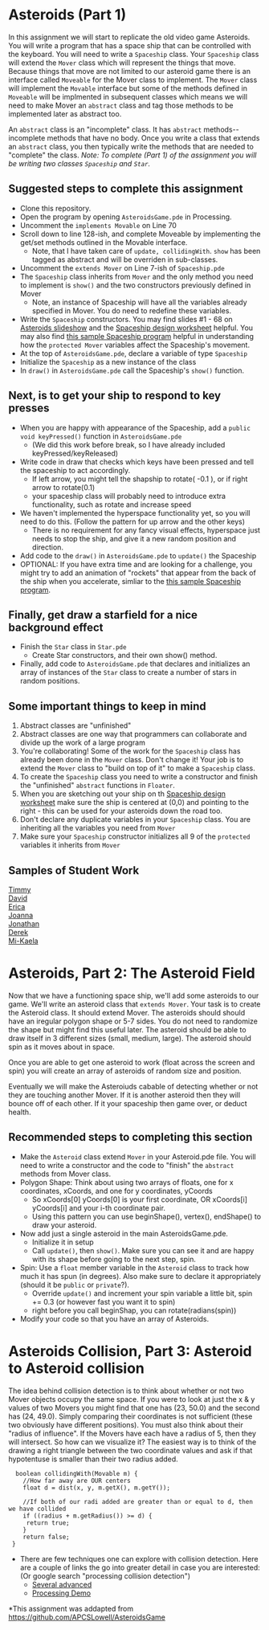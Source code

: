 Asteroids (Part 1)
==================
In this assignment we will start to replicate the old video game Asteroids. You will write a program that has a space ship that can be controlled with the keyboard. You will need to write a `Spaceship` class. Your `Spaceship` class will extend the `Mover` class which will represent the things that move. Because things that move are not limited to our asteroid game there is an interface called `Moveable` for the Mover class to implement. The `Mover` class will implement the `Movable` interface but some of the methods defined in `Moveable` will be implmented in subsequent classes which means we will need to make Mover an `abstract` class and tag those methods to be implemented later as abstract too.

An `abstract` class is an "incomplete" class. It has `abstract` methods--incomplete methods that have no body. Once you write a class that extends an `abstract` class, you then typically write the methods that are needed to "complete" the class. _Note: To complete (Part 1)  of the assignment you will be writing two classes `Spaceship` and `Star`._

Suggested steps to complete this assignment
-------------------------------------------
* Clone this repository.
* Open the program by opening `AsteroidsGame.pde` in Processing.
* Uncomment the `implements Movable` on Line 70
* Scroll down to line 128-ish, and complete Moveable by implementing the get/set methods outlined in the Movable interface.
  * Note, that I have taken care of `update, collidingWith`.  `show` has been tagged as abstract and will be overriden in sub-classes.
* Uncomment the `extends Mover` on Line 7-ish of `Spaceship.pde`
* The `Spaceship` class inherits from `Mover` and the only method you need to implement is `show()` and the two constructors previously defined in Mover
  * Note, an instance of Spaceship will have all the variables already specified in Mover. You do need to redefine these variables.
* Write the `Spaceship` constructors. You may find slides #1 - 68 on [Asteroids slideshow](https://docs.google.com/presentation/d/1-NUJtmxfJ06K_RFNjdTwKlqEEAw7JUvq_0nx43Fobu4/edit#slide=id.g45b409ab78_7_6) and the [Spaceship design worksheet](https://docs.google.com/document/d/14BTGf9DjeZZfd5FJKUQzFo_K2eOOf1wwiqPe-EshhQM/edit?usp=sharing) helpful. You may also find [this sample Spaceship program](https://apcslowell.github.io/AsteroidsVariableDemoV2/) helpful in understanding how the `protected Mover` variables affect the Spaceship's movement.
* At the top of `AsteroidsGame.pde`, declare a variable of type `Spaceship`
* Initialize the `Spaceship` as a new instance of the class
* In `draw()` in `AsteroidsGame.pde` call the Spaceship's `show()` function.

Next, is to get your ship to respond to key presses
---------------------------------------------------
* When you are happy with appearance of the Spaceship, add a `public void keyPressed()` function in `AsteroidsGame.pde`
  * (We did this work before break, so I have already included keyPressed/keyReleased)
* Write code in draw that checks which keys have been pressed and tell the spaceship to act accordingly.
  * If left arrow, you might tell the shapship to rotate( -0.1 ), or if right arrow to rotate(0.1)
  * your spaceship class will probably need to introduce extra functionality, such as rotate and increase speed
* We haven't implemented the hyperspace functionality yet, so you will need to do this. (Follow the pattern for up arrow and the other keys) 
  * There is no requirement for any fancy visual effects, hyperspace just needs to stop the ship, and give it a new random position and direction.
* Add code to the `draw()` in `AsteroidsGame.pde` to `update()` the Spaceship
* OPTIONAL: If you have extra time and are looking for a challenge, you might try to add an animation of "rockets" that appear from the back of the ship when you accelerate, simliar to the [this sample Spaceship program](https://apcslowell.github.io/AsteroidsVariableDemoV2/). 

Finally, get draw a starfield for a nice background effect
----------------------------------------------------------
* Finish the `Star` class in `Star.pde`
  * Create Star constructors, and their own show() method.
* Finally, add code to `AsteroidsGame.pde` that declares and initializes an array of instances of the `Star` class to create a number of stars in random positions.

Some important things to keep in mind
-------------------------------------
1. Abstract classes are "unfinished"
2. Abstract classes are one way that programmers can collaborate and divide up the work of a large program
3. You're collaborating! Some of the work for the `Spaceship` class has already been done in the `Mover` class. Don't change it! Your job is to extend the `Mover` class to "build on top of it" to make a `Spaceship` class. 
3. To create the `Spaceship` class you need to write a constructor and finish the "unfinished" `abstract` functions in `Floater`.
4. When you are sketching out your ship on th [Spaceship design worksheet](https://docs.google.com/document/d/14BTGf9DjeZZfd5FJKUQzFo_K2eOOf1wwiqPe-EshhQM/edit?usp=sharing) make sure the ship is centered at (0,0) and pointing to the right - this can be used for your asteroids down the road too.
4. Don't declare any duplicate variables in your `Spaceship` class. You are inheriting all the variables you need from `Mover`
5. Make sure your `Spaceship` constructor initializes all 9 of the `protected` variables it inherits from `Mover`

Samples of Student Work
-----------------------
[Timmy](https://tidang.github.io/AsteroidsGame/)   
[David](https://daamaya.github.io/AsteroidsGame/)   
[Erica](https://ekwkk.github.io/AsteroidsGame/)   
[Joanna](https://j0annalu.github.io/AsteroidsGame/)   
[Jonathan](https://jonathanchu33.github.io/AsteroidsGame/)   
[Derek](https://keredlew.github.io/AsteroidsGame/)   
[Mi-Kaela](https://mikamarciales.github.io/AsteroidsGame/)   


Asteroids, Part 2: The Asteroid Field
=====================================
Now that we have a functioning space ship, we'll add some asteroids to our game. We'll write an asteroid class that `extends Mover`. Your task is to create the Asteroid class. It should extend Mover. The asteroids should should have an iregular polygon shape or 5-7 sides. You do not need to randomize the shape but might find this useful later. The asteroid should be able to draw itself in 3 different sizes (small, medium, large). The asteroid should spin as it moves about in space.

Once you are able to get one asteroid to work (float across the screen and spin) you will create an array of asteroids of random size and position.

Eventually we will make the Asteroiuds cabable of detecting whether or not they are touching another Mover. If it is another asteroid then they will bounce off of each other. If it your spaceship then game over, or deduct health.

Recommended steps to completing this section
-----------------------------------
*  Make the `Asteroid` class extend `Mover` in your Asteroid.pde file. You will need to write a constructor and the code to "finish" the `abstract` methods from Mover class.
* Polygon Shape: Think about using two arrays of floats, one for x coordinates, xCoords, and one for y coordinates, yCoords
  * So xCoords[0] yCoords[0] is your first coordinate, OR xCoords[i] yCoords[i] and your i-th coordinate pair.
  * Using this pattern you can use beginShape(), vertex(), endShape() to draw your asteroid.
* Now add just a single asteroid in the main AsteroidsGame.pde. 
  * Initialize it in setup
  * Call `update()`, then `show()`. Make sure you can see it and are happy with its shape before going to the next step, spin.
* Spin: Use a `float` member variable in the `Asteroid` class to track how much it has spun (in degrees). Also make sure to declare it appropriately (should it be `public` or `private`?).
  * Override `update()` and increment your spin variable a little bit, spin += 0.3 (or however fast you want it to spin)
  * right before you call beginShap, you can rotate(radians(spin))
* Modify your code so that you have an array of Asteroids.


Asteroids Collision, Part 3: Asteroid to Asteroid collision
================================================= 
The idea behind collision detection is to think about whether or not two Mover objects occupy the same space. If you were to look at just the x & y values of two Movers you might find that one has (23, 50.0) and the second has (24, 49.0). Simply comparing their coordinates is not sufficient (these two obviously have different positions). You must also think about their "radius of influence". If the Movers have each have a radius of 5, then they will intersect. So how can we visualize it? The easiest way is to think of the drawing a right triangle between the two coordinate values and ask if that hypotentuse is smaller than their two radius added.
```
  boolean collidingWith(Movable m) {     
    //How far away are OUR centers
    float d = dist(x, y, m.getX(), m.getY());    
    
    //If both of our radi added are greater than or equal to d, then we have collided
    if ((radius + m.getRadius()) >= d) {
     return true;  
    }
    return false;
 }
```

* There are few techniques one can explore with collision detection. Here are a couple of links the go into greater detail in case you are interested: (Or google search "processing collision detection")
  * [Several advanced](https://happycoding.io/tutorials/processing/collision-detection#circle-circle-collision)
  * [Processing Demo](https://processing.org/examples/circlecollision.html)


*This assignment was addapted from https://github.com/APCSLowell/AsteroidsGame
